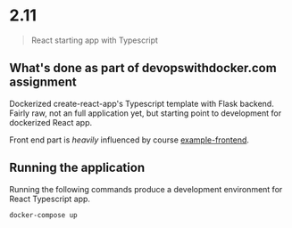 # 2.11

> React starting app with Typescript

## What's done as part of devopswithdocker.com assignment

Dockerized create-react-app's Typescript template with Flask backend. Fairly raw, not an full application yet, but starting point to development for dockerized React app.

Front end part is _heavily_ influenced by course [example-frontend](https://github.com/docker-hy/material-applications/tree/main/example-frontend).

## Running the application

Running the following commands produce a development environment for React Typescript app.

```sh
docker-compose up
```
